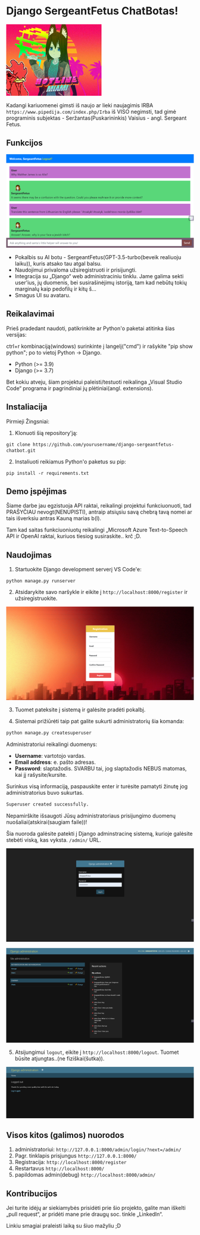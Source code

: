 # Django SergeantFetus ChatBotas!

![ChatGPT Logo](./images/sgtfetus.png)

Kadangi kariuomenei gimsti iš naujo ar lieki naujagimis IRBA `https://www.pipedija.com/index.php/Irba` iš VISO negimsti, tad gimė programinis subjektas - Seržantas(Puskarininkis) Vaisius - angl. Sergeant Fetus.

## Funkcijos
![showcase.png](./images/showcase.png)
- Pokalbis su AI botu - SergeantFetus(GPT-3.5-turbo(beveik realiuoju laiku)), kuris atsako tau atgal balsu.
- Naudojimui privaloma užsiregistruoti ir prisijungti.
- Integracija su „Django“ web administraciniu tinklu. Jame galima sekti user'ius, jų duomenis, bei susirašinėjimų istoriją, tam kad nebūtų tokių marginalų kaip pedofilų ir kitų š...
- Smagus UI su avataru.

## Reikalavimai

Prieš pradedant naudoti, patikrinkite ar Python'o paketai atitinka šias versijas:

ctrl+r kombinaciją(windows) surinkinte į langelį("cmd") ir rašykite "pip show python"; po to vietoj Python -> Django.
- Python (>= 3.9)
- Django (>= 3.7)

Bet kokiu atveju, šiam projektui paleisti/testuoti reikalinga „Visual Studio Code“ programa ir pagrindiniai jų plėtiniai(angl. extensions).
## Instaliacija

Pirmieji Žingsniai:

1. Klonuoti šią repository'ją:

```
git clone https://github.com/yourusername/django-sergeantfetus-chatbot.git
```

2. Instaliuoti reikiamus Python'o paketus su pip:

```
pip install -r requirements.txt
```
## Demo įspėjimas
Šiame darbe jau egzistuoja API raktai, reikalingi projektui funkciuonuoti, tad PRAŠYČIAU nevogt(NENUPISTI), antraip atsiųsiu savą chebrą tavą nomei ar tais išverksiu antras Kauną marias b(l).

Tam kad saitas funkciuoniuotų reikalingi „Microsoft Azure Text-to-Speech API ir OpenAI raktai, kuriuos tiesiog susiraskite.. krč ;D.
## Naudojimas

1. Startuokite Django development serverį VS Code'e:

```
python manage.py runserver
```

2. Atsidarykite savo naršykle ir eikite į `http://localhost:8000/register` ir užsiregistruokite. 

![registor.png](./images/register.png)

3. Tuomet pateksite į sistemą ir galėsite pradėti pokalbį.

4. Sistemai prižiūrėti taip pat galite sukurti administratorių šia komanda:

```python
python manage.py createsuperuser
```
Administratoriui reikalingi duomenys:

- **Username**: vartotojo vardas.
- **Email address**: e. pašto adresas.
- **Password**: slaptažodis. SVARBU tai, jog slaptažodis NEBUS matomas, kai jį rašysite/kursite.

Surinkus visą informaciją, paspauskite enter ir turėsite pamatyti žinutę jog administratorius buvo sukurtas.

```python
Superuser created successfully.
```
Nepamirškite išsaugoti Jūsų administratoriaus prisijungimo duomenų nuošaliai(atskirai(saugiam faile))!

Šia nuoroda galėsite patekti į Django adminstracinę sistemą, kurioje galėsite stebėti viską, kas vyksta. `/admin/` URL.

![admin.png](./images/admin.png)

![admin-in.png](./images/admininterface.png)

5. Atsijungimui `logout`, eikite į `http://localhost:8000/logout`. Tuomet būsite atjungtas..(ne fiziškai(šutka)).

![login.png](./images/logout.png)

## Visos kitos (galimos) nuorodos

1. administratoriui: `http://127.0.0.1:8000/admin/login/?next=/admin/`
2. Pagr. tinklapis prisjungus `http://127.0.0.1:8000/`
3. Registracija: `http://localhost:8000/register`
4. Restartavus `http://localhost:8000/`
5. papildomas admin(debug) `http://localhost:8000/admin/`



## Kontribucijos

Jei turite idėjų ar siekiamybės prisidėti prie šio projekto, galite man iškelti „pull request“, ar pridėti mane prie draugų soc. tinkle „LinkedIn“.

Linkiu smagiai praleisti laiką su šiuo mažyliu ;D
